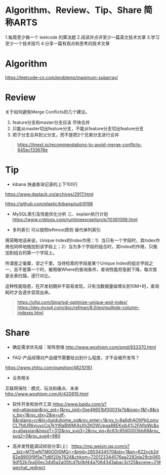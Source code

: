 # Algorithm、Review、Tip、Share 简称ARTS
1.每周至少做一个 leetcode 的算法题 2.阅读并点评至少一篇英文技术文章 3.学习至少一个技术技巧 4.分享一篇有观点和思考的技术文章

# Algorithm
https://leetcode-cn.com/problems/maximum-subarray/

# Review

关于如何避免Merge Conflicts的几个建议。
1. feature分支和master分支应该 尽快合并
2. 只能从master切出feature分支，不能从feature分支切出feature分支
3. 把子分支合并到父分支，而不是把2个兄弟分支进行合并

> https://itnext.io/recommendations-to-avoid-merge-conflicts-845ec133676e

# Tip

* kibana 快速查询记录的上下100行

https://www.dgstack.cn/archives/2917.html

https://github.com/elastic/kibana/pull/9198

* MySQL索引及性能优化分析 三、explain执行计划
https://www.cnblogs.com/runtimeexception/p/10361099.html


* 多列索引 可以按照leftmost原则 替代单列索引

用简略地话来说，Unique Index的Index作用：1）当只有一个字段时，其Index作用也同样地施加到该字段上；2）当为多个字段的组合时，其Index的作用，只施加到组合的第一个字段上。

所谓差之毫厘，谬之千里。当待检索的字段是某个Unique Index的组合字段之一，且不是第一个时，被用做Where的查询条件，查询性能将急剧下降，每次皆是全表扫描，逐行对比。

这种性能隐患，在开发初期并不容易发现，只有当数据量级增长到10M+时，查询耗时才会逐步显现出来。
> https://ufqi.com/blog/sql-optimize-unique-and-index/
> https://dev.mysql.com/doc/refman/8.0/en/multiple-column-indexes.html

# Share

* 确定需求优先级：矩阵思维
http://www.woshipm.com/pmd/933370.html

* FAQ-产品经理对产品细节需要给出到什么程度，才不会被开发骂？

https://www.zhihu.com/question/48210161

* 业务相关

​互联网保险：模式、玩法和痛点、未来
http://www.woshipm.com/it/420819.html

* 软件开发和协作工具
https://www.baidu.com/s?wd=atlassian&rsv_spt=1&rsv_iqid=0xe48651bf00031e7b&issp=1&f=8&rsv_bp=1&rsv_idx=2&ie=utf-8&rqlang=cn&tn=baiduhome_pg&rsv_enter=1&rsv_t=8a6dhAOItPklLpmyCL7fdU96yjuycCq7kYtRaBWMl4sXh2K0WUpga88EKxib4%2FAfloWc&oq=atlassian&inputT=312&rsv_sug3=2&rsv_pq=8c63c8580003bb68&rsv_sug2=0&rsv_sug4=980

* 高并发性能调试经验分享(上）
https://mp.weixin.qq.com/s?__biz=MTEwNTM0ODI0MQ==&mid=2653434570&idx=1&sn=622ccb2d82e8900f9f5a71d6f20b7624&chksm=720123344576aa2283da29cb0659d152b7ea00ec34d5a2a05fcd7b0bf44a7064343abac3cf25&scene=21#wechat_redirect
